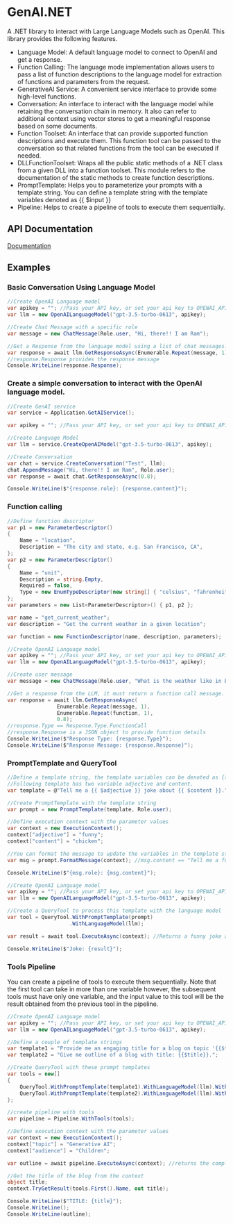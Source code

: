 # GenAI.NET
A .NET library to interact with Large Language Models such as OpenAI. This library provides the following features.
- Language Model: A default language model to connect to OpenAI and get a response.
- Function Calling: The language mode implementation allows users to pass a list of function descriptions to the language model for extraction of functions and parameters from the request.
- GenerativeAI Service: A convenient service interface to provide some high-level functions.
- Conversation: An interface to interact with the language model while retaining the conversation chain in memory. It also can refer to additional context using vector stores to get a meaningful response based on some documents.
- Function Toolset: An interface that can provide supported function descriptions and execute them. This function tool can be passed to the conversation so that related functions from the tool can be executed if needed.
- DLLFunctionToolset: Wraps all the public static methods of a .NET class from a given DLL into a function toolset. This module refers to the documentation of the static methods to create function descriptions.
- PromptTemplate: Helps you to parameterize your prompts with a template string. You can define a template string with the template variables denoted as {{ $input }}
- Pipeline: Helps to create a pipeline of tools to execute them sequentially.

## API Documentation
[Documentation](https://github.com/automaze1/GenAI.NET/blob/main/docs/index.md)

## Examples
### Basic Conversation Using Language Model

```csharp
//Create OpenAI Language model
var apikey = ""; //Pass your API key, or set your api key to OPENAI_API_KEY environment variable
var llm = new OpenAILanguageModel("gpt-3.5-turbo-0613", apikey);

//Create Chat Message with a specific role
var message = new ChatMessage(Role.user, "Hi, there!! I am Ram");

//Get a Response from the language model using a list of chat messages.
var response = await llm.GetResponseAsync(Enumerable.Repeat(message, 1), 0.8);
//response.Response provides the response message
Console.WriteLine(response.Response);
```

### Create a simple conversation to interact with the OpenAI language model.

```csharp
//Create GenAI service
var service = Application.GetAIService();

var apikey = ""; //Pass your API key, or set your api key to OPENAI_API_KEY environment variable

//Create Language Model
var llm = service.CreateOpenAIModel("gpt-3.5-turbo-0613", apikey);

//Create Conversation
var chat = service.CreateConversation("Test", llm);
chat.AppendMessage("Hi, there!! I am Ram", Role.user);
var response = await chat.GetResponseAsync(0.8);

Console.WriteLine($"{response.role}: {response.content}");
```

### Function calling

```csharp
//Define function descriptor
var p1 = new ParameterDescriptor()
{
    Name = "location",
    Description = "The city and state, e.g. San Francisco, CA",
};
var p2 = new ParameterDescriptor()
{
    Name = "unit",
    Description = string.Empty,
    Required = false,
    Type = new EnumTypeDescriptor(new string[] { "celsius", "fahrenheit" }),
};
var parameters = new List<ParameterDescriptor>() { p1, p2 };

var name = "get_current_weather";
var description = "Get the current weather in a given location";

var function = new FunctionDescriptor(name, description, parameters);

//Create OpenAI Language model
var apikey = ""; //Pass your API key, or set your api key to OPENAI_API_KEY environment variable
var llm = new OpenAILanguageModel("gpt-3.5-turbo-0613", apikey);

//Create user message
var message = new ChatMessage(Role.user, "What is the weather like in Boston?");

//Get a response from the LLM, it must return a function call message.
var response = await llm.GetResponseAsync(
                Enumerable.Repeat(message, 1),
                Enumerable.Repeat(function, 1),
                0.8);
//response.Type == Response.Type.FunctionCall
//response.Response is a JSON object to provide function details
Console.WriteLine($"Response Type: {response.Type}");
Console.WriteLine($"Response Message: {response.Response}");
```
### PromptTemplate and QueryTool

```csharp
//Define a template string, the template variables can be denoted as {{ $input }}
//Following template has two variable adjective and content.
var template = @"Tell me a {{ $adjective }} joke about {{ $content }}.";

//Create PromptTemplate with the template string
var prompt = new PromptTemplate(template, Role.user);

//Define execution context with the parameter values
var context = new ExecutionContext();
context["adjective"] = "funny";
context["content"] = "chicken";

//You can format the message to update the variables in the template string to get the message
var msg = prompt.FormatMessage(context); //msg.content == "Tell me a funny joke about chicken."

Console.WriteLine($"{msg.role}: {msg.content}");

//Create OpenAI Language model
var apikey = ""; //Pass your API key, or set your api key to OPENAI_API_KEY environment variable
var llm = new OpenAILanguageModel("gpt-3.5-turbo-0613", apikey);

//Create a QueryTool to process this template with the language model
var tool = QueryTool.WithPromptTemplate(prompt)
                    .WithLanguageModel(llm);

var result = await tool.ExecuteAsync(context); //Returns a funny joke about chicken

Console.WriteLine($"Joke: {result}");
```
### Tools Pipeline
You can create a pipeline of tools to execute them sequentially. Note that the first tool can take in more than one variable however, the subsequent tools must have only one variable, and the input value to this tool will be the result obtained from the previous tool in the pipeline. 

```csharp
//Create OpenAI Language model
var apikey = ""; //Pass your API key, or set your api key to OPENAI_API_KEY environment variable
var llm = new OpenAILanguageModel("gpt-3.5-turbo-0613", apikey);

//Define a couple of template strings
var template1 = "Provide me an engaging title for a blog on topic '{{$topic}}' for '{{$audience}}'.";
var template2 = "Give me outline of a blog with title: {{$title}}.";

//Create QueryTool with these prompt templates
var tools = new[]
{
    QueryTool.WithPromptTemplate(template1).WithLanguageModel(llm).WithName("Tool_1"),
    QueryTool.WithPromptTemplate(template2).WithLanguageModel(llm).WithName("Tool_2"),
};

//create pipeline with tools
var pipeline = Pipeline.WithTools(tools);

//Define execution context with the parameter values
var context = new ExecutionContext();
context["topic"] = "Generative AI";
context["audience"] = "Children";

var outline = await pipeline.ExecuteAsync(context); //returns the complete outline for the Blog

//Get the title of the blog from the context
object title;
context.TryGetResult(tools.First().Name, out title);

Console.WriteLine($"TITLE: {title}");
Console.WriteLine();
Console.WriteLine(outline);
```
